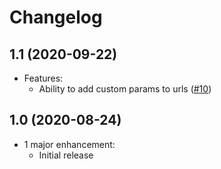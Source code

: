 # Changelog

## 1.1 (2020-09-22)
* Features:
  * Ability to add custom params to urls ([#10](https://github.com/HungerStation/msd_odata/pull/10))

## 1.0 (2020-08-24)
* 1 major enhancement:
  * Initial release